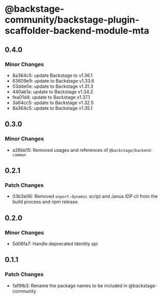 # @backstage-community/backstage-plugin-scaffolder-backend-module-mta

## 0.4.0

### Minor Changes

- 8a364c5: update Backstage to v1.36.1
- 63609e9: update to Backstage v1.33.6
- 03dde0e: update to Backstage v1.31.3
- 440ab1a: update to Backstage v1.34.2
- fea01d4: update to Backstage v1.37.1
- 3a64cc5: update to Backstage v1.32.5
- 8a364c5: update to Backstage v1.35.1

## 0.3.0

### Minor Changes

- a26bb15: Removed usages and references of `@backstage/backend-common`

## 0.2.1

### Patch Changes

- 03b3e06: Removed `export-dynamic` script and Janus IDP cli from the build process and npm release.

## 0.2.0

### Minor Changes

- 5d06fa7: Handle deprecated Identity api

## 0.1.1

### Patch Changes

- 1af9fb3: Rename the package names to be included in @backstage-community
